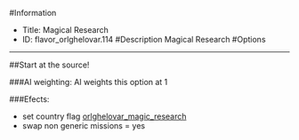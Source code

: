 #Information
 - Title: Magical Research
 - ID: flavor_orlghelovar.114
#Description
Magical Research
#Options

___
##Start at the source!

###AI weighting:
AI weights this option at 1


###Efects:<ul><li>set country flag [orlghelovar_magic_research](../flags/orlghelovar_magic_research.md)</li><li>swap non generic missions = yes</li></ul>

